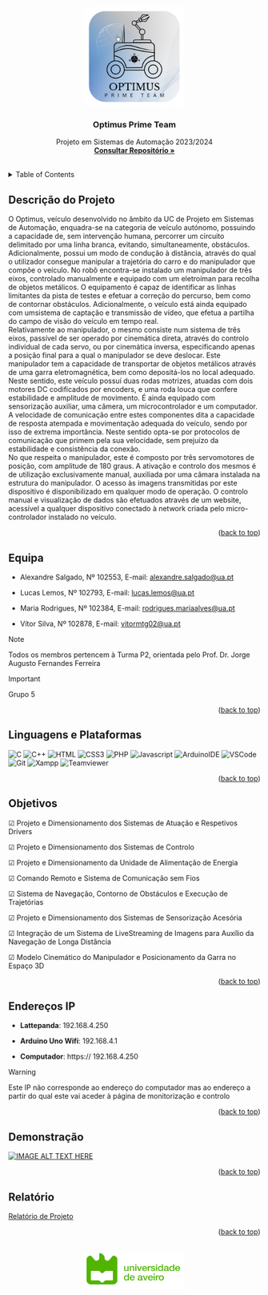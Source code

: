 <!-- PROJECT LOGO -->
<br />
<div align="center">
  <a href="https://github.com/AMFS02/OptimusPT_PSA">
    <img src="Imagens/Optimus.jpg" alt="Logo" width="200" height="200">
  </a>

  <h3 align="center">Optimus Prime Team</h3>

  <p align="center">
    Projeto em Sistemas de Automação 2023/2024
    <br />
    <a href="https://github.com/AMFS02/OptimusPT_PSA"><strong> Consultar Repositório »</strong></a>
    <br />
    <br />
  </p>
</div>


<!-- TABLE OF CONTENTS -->
<details>
  <summary>Table of Contents</summary>
  <ol>
    <li>
      <a href="#descriçao-do-projeto">Descrição do Projeto</a>
        </ul>
    </li>
    <li>
      <a href="#equipa">Equipa</a>
      </ul>
    </li>
    <li>
      <a href="#linguagens-e-plataformas">Linguagens e Plataformas</a></li>
      </ul>
    </li>
    <li>
      <a href="#objetivos">Objetivos</a>
      </ul>
    </li>
    <li>
      <a href="#endereços-ip">Endereços IP</a>
      </ul>
    </li>
    <li>
      <a href="#demonstração">Demonstração</a>
      </ul>
    </li>
    <li>
      <a href="#relatório">Relatório de Projeto</a>
</details>



<!-- Descrição do Projeto-->
## Descrição do Projeto
  O Optimus, veículo desenvolvido no âmbito da UC de Projeto em Sistemas de Automação, enquadra-se na categoria de veículo autónomo, possuindo a capacidade de, sem intervenção humana, percorrer um circuito delimitado por uma linha branca, evitando, simultaneamente, obstáculos.\
    Adicionalmente, possui um modo de condução à distância, através do qual o utilizador consegue manipular a trajetória do carro e do manipulador que compõe o veículo. No robô encontra-se instalado um manipulador de três eixos, controlado manualmente e equipado com um eletroíman para recolha de objetos metálicos. O equipamento é capaz de identificar as linhas limitantes da pista de testes e efetuar a correção do percurso, bem como de contornar obstáculos. Adicionalmente, o veículo está ainda equipado com umsistema de captação e transmissão de vídeo, que efetua a partilha do campo de visão do veículo  em tempo real.\
  Relativamente ao manipulador, o mesmo consiste num sistema de três eixos, passível de ser operado por cinemática direta, através do controlo individual de cada servo, ou por cinemática
inversa, especificando apenas a posição final para a qual o manipulador se deve deslocar. Este manipulador tem a capacidade de transportar de objetos metálicos através de uma garra eletromagnética, bem como depositá-los no local adequado.\
  Neste sentido, este veículo possuí duas rodas motrizes, atuadas com dois motores DC codificados por encoders, e uma roda louca que confere estabilidade e amplitude de movimento. É ainda equipado
com sensorização auxiliar, uma câmera, um microcontrolador e um computador. A velocidade de comunicação entre estes componentes dita a capacidade de resposta atempada e movimentação adequada do
veículo, sendo por isso de extrema importância. Neste sentido opta-se por protocolos de comunicação que primem pela sua velocidade, sem prejuízo da estabilidade e consistência da conexão.\
  No que respeita o manipulador, este é composto por três servomotores de posição, com amplitude de 180 graus. A ativação e controlo dos mesmos é de utilização exclusivamente manual, auxiliada por uma câmara instalada na estrutura do manipulador. O acesso às imagens transmitidas por este dispositivo é disponibilizado em qualquer modo de operação. O controlo manual e visualização de dados são efetuados através de um website, acessível a qualquer dispositivo conectado à network criada pelo micro-controlador instalado no veículo. 
  
<p align="right">(<a href="#readme-top">back to top</a>)</p>

<!-- Equipa -->
## Equipa 

* Alexandre Salgado, Nº 102553, E-mail: alexandre.salgado@ua.pt

- Lucas Lemos, Nº 102793, E-mail: lucas.lemos@ua.pt

+ Maria Rodrigues, Nº 102384, E-mail: rodrigues.mariaalves@ua.pt

* Vítor Silva, Nº 102878, E-mail: vitormtg02@ua.pt

> [!NOTE]
> Todos os membros pertencem à Turma P2, orientada pelo Prof. Dr. Jorge Augusto Fernandes Ferreira

> [!IMPORTANT]
> Grupo 5 
<p align="right">(<a href="#readme-top">back to top</a>)</p>


<!-- Linguagens e Plataformas-->
## Linguagens e Plataformas
![C](https://img.shields.io/badge/C-F05032?style=for-the-badge&logo=c&logoColor=white)
![C++](https://img.shields.io/badge/C++-F0DB4F?style=for-the-badge&logo=c&logoColor=white)
![HTML](https://img.shields.io/badge/HTML5-3C873A?style=for-the-badge&logo=html5&logoColor=white)
![CSS3](https://img.shields.io/badge/CSS3-1572B6?style=for-the-badge&logo=css3&logoColor=white)
![PHP](https://img.shields.io/badge/PHP-F05032?style=for-the-badge&logo=php&logoColor=white)
![Javascript](https://img.shields.io/badge/Javascript-F0DB4F?style=for-the-badge&labelColor=black&logo=javascript&logoColor=F0DB4F)
![ArduinoIDE](https://img.shields.io/badge/Arduino_IDE-3C873A?style=for-the-badge&labelColor=black&logo=arduinoide.js&logoColor=3C873A)
![VSCode](https://img.shields.io/badge/Visual_Studio-0078d7?style=for-the-badge&logo=visual%20studio&logoColor=white)
![Git](https://img.shields.io/badge/Git-F05032?style=for-the-badge&logo=git&logoColor=white)
![Xampp](https://img.shields.io/badge/Xampp-F0DB4F?style=for-the-badge&logo=xampp&logoColor=white)
![Teamviewer](https://img.shields.io/badge/Teamviewer-3C873A?style=for-the-badge&logo=teamviewer&logoColor=white)


<p align="right">(<a href="#readme-top">back to top</a>)</p>

<!-- Objetivos -->
## Objetivos
&#x2611; Projeto e Dimensionamento dos Sistemas de Atuação e Respetivos Drivers 

&#x2611; Projeto e Dimensionamento dos Sistemas de Controlo  

&#x2611; Projeto e Dimensionamento da Unidade de Alimentação de Energia 

&#x2611; Comando Remoto e Sistema de Comunicação sem Fios

&#x2611; Sistema de Navegação, Contorno de Obstáculos e Execução de Trajetórias

&#x2611; Projeto e Dimensionamento dos Sistemas de Sensorização Acesória 

&#x2611; Integração de um Sistema de LiveStreaming de Imagens para Auxílio da Navegação de Longa Distância

&#x2611; Modelo Cinemático do Manipulador e Posicionamento da Garra no Espaço 3D


<p align="right">(<a href="#readme-top">back to top</a>)</p>

<!-- Endereços IP -->
## Endereços IP
* **Lattepanda**: 192.168.4.250
  
- **Arduino Uno Wifi**: 192.168.4.1
  
+ **Computador**: https:// 192.168.4.250
> [!WARNING]
> Este IP não corresponde ao endereço do computador mas ao endereço a partir do qual este vai aceder à página de monitorização e controlo

<p align="right">(<a href="#readme-top">back to top</a>)</p>

<!-- Demonstração -->
## Demonstração
[![IMAGE ALT TEXT HERE](https://img.youtube.com/vi/dzPB7yKjNPE/0.jpg)](https://www.youtube.com/watch?v=dzPB7yKjNPE)
<p align="right">(<a href="#readme-top">back to top</a>)</p>


<!-- Relatório -->
## Relatório
[Relatório de Projeto](P5_10_102553_102793_102384_Relatorio1.pdf)
<p align="right">(<a href="#readme-top">back to top</a>)</p>

<br />
<div align="center">
  <a href="https://www.ua.pt/">
    <img src="Imagens/Logo UA.png" alt="Logo" width="200" height="74">
  </a>

